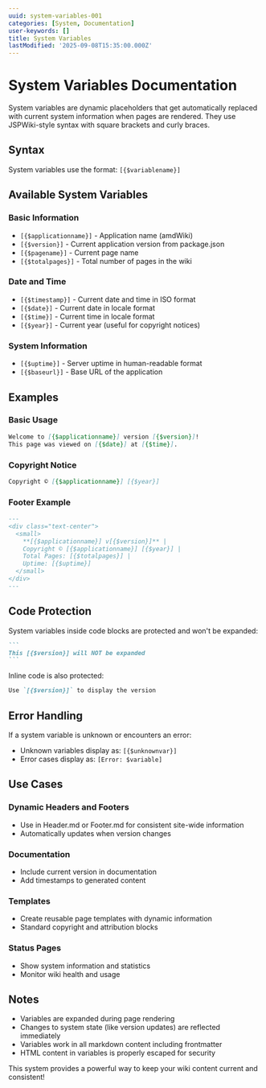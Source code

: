 ```yaml
---
uuid: system-variables-001
categories: [System, Documentation]
user-keywords: []
title: System Variables
lastModified: '2025-09-08T15:35:00.000Z'
---
```


# System Variables Documentation

System variables are dynamic placeholders that get automatically replaced with current system information when pages are rendered. They use JSPWiki-style syntax with square brackets and curly braces.

## Syntax

System variables use the format: `[{$variablename}]`

## Available System Variables

### Basic Information
- `[{$applicationname}]` - Application name (amdWiki)
- `[{$version}]` - Current application version from package.json
- `[{$pagename}]` - Current page name
- `[{$totalpages}]` - Total number of pages in the wiki

### Date and Time
- `[{$timestamp}]` - Current date and time in ISO format
- `[{$date}]` - Current date in locale format
- `[{$time}]` - Current time in locale format  
- `[{$year}]` - Current year (useful for copyright notices)

### System Information
- `[{$uptime}]` - Server uptime in human-readable format
- `[{$baseurl}]` - Base URL of the application

## Examples

### Basic Usage
```markdown
Welcome to [{$applicationname}] version [{$version}]!
This page was viewed on [{$date}] at [{$time}].
```

### Copyright Notice
```markdown
Copyright © [{$applicationname}] [{$year}]
```

### Footer Example
```markdown
---
<div class="text-center">
  <small>
    **[{$applicationname}] v[{$version}]** | 
    Copyright © [{$applicationname}] [{$year}] |
    Total Pages: [{$totalpages}] |
    Uptime: [{$uptime}]
  </small>
</div>
---
```

## Code Protection

System variables inside code blocks are protected and won't be expanded:

````markdown
```
This [{$version}] will NOT be expanded
```
````

Inline code is also protected:
```markdown
Use `[{$version}]` to display the version
```

## Error Handling

If a system variable is unknown or encounters an error:
- Unknown variables display as: `[{$unknownvar}]`
- Error cases display as: `[Error: $variable]`

## Use Cases

### Dynamic Headers and Footers
- Use in Header.md or Footer.md for consistent site-wide information
- Automatically updates when version changes

### Documentation
- Include current version in documentation
- Add timestamps to generated content

### Templates  
- Create reusable page templates with dynamic information
- Standard copyright and attribution blocks

### Status Pages
- Show system information and statistics
- Monitor wiki health and usage

## Notes

- Variables are expanded during page rendering
- Changes to system state (like version updates) are reflected immediately
- Variables work in all markdown content including frontmatter
- HTML content in variables is properly escaped for security

This system provides a powerful way to keep your wiki content current and consistent!
